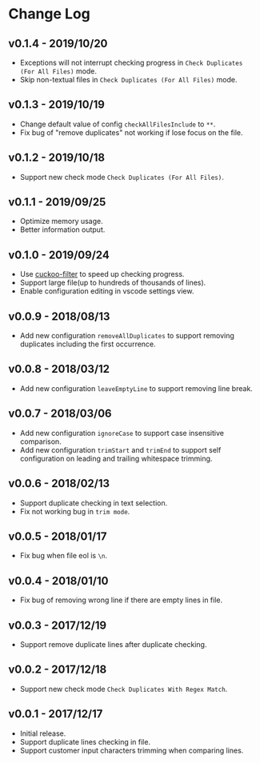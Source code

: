 # Change Log

## v0.1.4 - 2019/10/20
- Exceptions will not interrupt checking progress in `Check Duplicates (For All Files)` mode.
- Skip non-textual files in `Check Duplicates (For All Files)` mode.

## v0.1.3 - 2019/10/19
- Change default value of config `checkAllFilesInclude` to `**`.
- Fix bug of "remove duplicates" not working if lose focus on the file.

## v0.1.2 - 2019/10/18
- Support new check mode `Check Duplicates (For All Files)`.

## v0.1.1 - 2019/09/25
- Optimize memory usage.
- Better information output.

## v0.1.0 - 2019/09/24
- Use [cuckoo-filter](https://github.com/vijayee/cuckoo-filter) to speed up checking progress.
- Support large file(up to hundreds of thousands of lines).
- Enable configuration editing in vscode settings view.

## v0.0.9 - 2018/08/13
- Add new configuration `removeAllDuplicates` to support removing duplicates including the first occurrence.

## v0.0.8 - 2018/03/12
- Add new configuration `leaveEmptyLine` to support removing line break.

## v0.0.7 - 2018/03/06
- Add new configuration `ignoreCase` to support case insensitive comparison.
- Add new configuration `trimStart` and `trimEnd` to support self configuration on leading and trailing whitespace trimming.

## v0.0.6 - 2018/02/13
- Support duplicate checking in text selection.
- Fix not working bug in `trim mode`.

## v0.0.5 - 2018/01/17
- Fix bug when file eol is `\n`.

## v0.0.4 - 2018/01/10
- Fix bug of removing wrong line if there are empty lines in file.

## v0.0.3 - 2017/12/19
- Support remove duplicate lines after duplicate checking.

## v0.0.2 - 2017/12/18
- Support new check mode `Check Duplicates With Regex Match`.

## v0.0.1 - 2017/12/17
- Initial release.
- Support duplicate lines checking in file.
- Support customer input characters trimming when comparing lines.